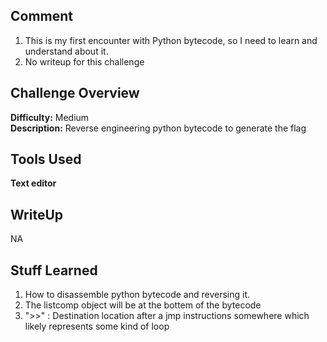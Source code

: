 ## Comment
1. This is my first encounter with Python bytecode, so I need to learn and understand about it.  
2. No writeup for this challenge

## Challenge Overview
**Difficulty:** Medium  
**Description:** Reverse engineering python bytecode to generate the flag

## Tools Used
**Text editor**  
## WriteUp
NA
## Stuff Learned
1. How to disassemble python bytecode and reversing it.
2. The listcomp object will be at the bottem of the bytecode
3. ">>" : Destination location after a jmp instructions somewhere which likely represents some kind of loop
